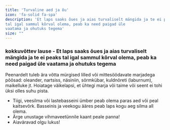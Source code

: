 ```yaml
---
title: 'Turvaline aed ja õu'
icon: 'fa-solid fa-spa'
description: 'Et laps saaks õues ja aias turvaliselt mängida ja te ei peaks
tal igal sammul kõrval olema, peab ka need paigad üle
vaatama ja ohutuks tegema'
size: ""
---
```


### kokkuvõttev lause - Et laps saaks õues ja aias turvaliselt mängida ja te ei peaks tal igal sammul kõrval olema, peab ka need paigad üle vaatama ja ohutuks tegema

Peenardelt tuleb ära võtta mürgised lilled või mittesöödavate marjadega põõsad: oleander, nartsiss, näsiniin,
sõrmkübar, kuldnõreti (laburnum), maikelluke jt. Hoiatage väikelapsi, et ühtegi marja või taime või seent ei
tohi üksi olles suhu pista.
- Tiigi, veesilma või lastebasseini ümber peab olema paras
aed või peal kaitsevõrk. Basseinis ja veekogu ääres peab
laps kogu aeg silma all olema.
- Ärge unustage vihmaveetünnile kaant peale panna!
- Aiaväravad olgu lukus!